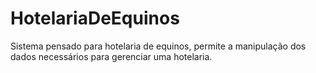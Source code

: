 # HotelariaDeEquinos
Sistema pensado para hotelaria de equinos, permite a manipulação dos dados necessários para gerenciar uma hotelaria.
